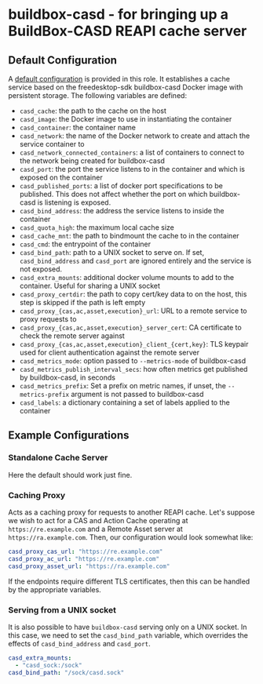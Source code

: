 # buildbox-casd - for bringing up a BuildBox-CASD REAPI cache server

## Default Configuration

A [default configuration](defaults/main.yml) is provided in this role. It establishes a cache service based on the freedesktop-sdk buildbox-casd Docker image with persistent storage. The following variables are defined:

- `casd_cache`: the path to the cache on the host
- `casd_image`: the Docker image to use in instantiating the container
- `casd_container`: the container name
- `casd_network`: the name of the Docker network to create and attach the service container to
- `casd_network_connected_containers`: a list of containers to connect to the network being created for buildbox-casd
- `casd_port`: the port the service listens to in the container and which is exposed on the container
- `casd_published_ports`: a list of docker port specifications to be published. This does not affect whether the port on which buildbox-casd is listening is exposed.
- `casd_bind_address`: the address the service listens to inside the container
- `casd_quota_high`: the maximum local cache size
- `casd_cache_mnt`: the path to bindmount the cache to in the container
- `casd_cmd`: the entrypoint of the container
- `casd_bind_path`: path to a UNIX socket to serve on.  If set, `casd_bind_address` and `casd_port` are ignored entirely and the service is not exposed.
- `casd_extra_mounts`: additional docker volume mounts to add to the container.  Useful for sharing a UNIX socket
- `casd_proxy_certdir`: the path to copy cert/key data to on the host, this step is skipped if the path is left empty
- `casd_proxy_{cas,ac,asset,execution}_url`: URL to a remote service to proxy requests to
- `casd_proxy_{cas,ac,asset,execution}_server_cert`: CA certificate to check the remote server against
- `casd_proxy_{cas,ac,asset,execution}_client_{cert,key}`: TLS keypair used for client authentication against the remote server
- `casd_metrics_mode`: option passed to `--metrics-mode` of buildbox-casd
- `casd_metrics_publish_interval_secs`: how often metrics get published by buildbox-casd, in seconds
- `casd_metrics_prefix`: Set a prefix on metric names, if unset, the `--metrics-prefix` argument is not passed to buildbox-casd
- `casd_labels`: a dictionary containing a set of labels applied to the container

## Example Configurations

### Standalone Cache Server

Here the default should work just fine.

### Caching Proxy

Acts as a caching proxy for requests to another REAPI cache.
Let's suppose we wish to act for a CAS and Action Cache operating at `https://re.example.com` and a Remote Asset server at `https://ra.example.com`.
Then, our configuration would look somewhat like:

```yaml
casd_proxy_cas_url: "https://re.example.com"
casd_proxy_ac_url: "https://re.example.com"
casd_proxy_asset_url: "https://ra.example.com"
```

If the endpoints require different TLS certificates, then this can be handled by the appropriate variables.

### Serving from a UNIX socket

It is also possible to have `buildbox-casd` serving only on a UNIX socket.
In this case, we need to set the `casd_bind_path` variable, which overrides the effects of `casd_bind_address` and `casd_port`.

```yaml
casd_extra_mounts:
  - "casd_sock:/sock"
casd_bind_path: "/sock/casd.sock"
```
